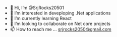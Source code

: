 - 👋 Hi, I’m @SrjRocks20501
- 👀 I’m interested in deveploping .Net applications
- 🌱 I’m currently learning React
- 💞️ I’m looking to collaborate on Net core projects
- 📫 How to reach me ... srjrocks2050@gmail.com

<!---
SrjRocks20501/SrjRocks20501 is a ✨ special ✨ repository because its `README.md` (this file) appears on your GitHub profile.
You can click the Preview link to take a look at your changes.
--->
